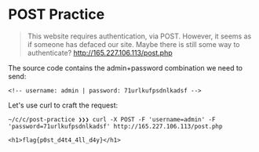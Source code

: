 # POST Practice

> This website requires authentication, via POST. However, it seems as if someone has defaced our site. Maybe there is still some way to authenticate? http://165.227.106.113/post.php

The source code contains the admin+password combination we need to send:

```
<!-- username: admin | password: 71urlkufpsdnlkadsf -->
```

Let's use curl to craft the request:


```
~/c/c/post-practice ❯❯❯ curl -X POST -F 'username=admin' -F 'password=71urlkufpsdnlkadsf' http://165.227.106.113/post.php

<h1>flag{p0st_d4t4_4ll_d4y}</h1>
```

